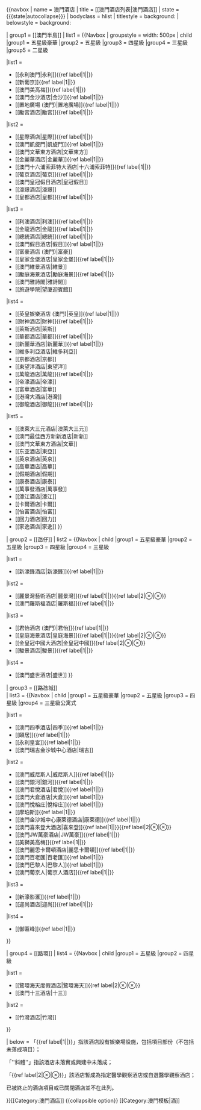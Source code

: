 {{navbox
| name = 澳門酒店
| title = [[澳門酒店列表|澳門酒店]]
| state = {{{state|autocollapse}}}
| bodyclass = hlist
| titlestyle = background:
| belowstyle = background:

| group1 = [[澳門半島]]
| list1 = {{Navbox | groupstyle = width: 500px | child
 |group1 = 五星級豪華
 |group2 = 五星級
 |group3 = 四星級
 |group4 = 三星級
 |group5 = 二星級

|list1 =
* [[永利澳門|永利]]{{ref label|1|$|$}}
* [[新葡京]]{{ref label|1|$|$}}
* [[澳門美高梅]]{{ref label|1|$|$}}
* [[澳門金沙酒店|金沙]]{{ref label|1|$|$}}
* [[置地廣場 (澳門)|置地廣場]]{{ref label|1|$|$}}
* [[勵宮酒店|勵宮]]{{ref label|1|$|$}}

|list2 =
* [[星際酒店|星際]]{{ref label|1|$|$}}
* [[澳門凱旋門|凱旋門]]{{ref label|1|$|$}}
* [[澳門文華東方酒店|文華東方]]
* [[金麗華酒店|金麗華]]{{ref label|1|$|$}}
* [[澳門十六浦索菲特大酒店|十六浦索菲特]]{{ref label|1|$|$}}
* [[葡京酒店|葡京]]{{ref label|1|$|$}}
* [[澳門皇冠假日酒店|皇冠假日]]
* [[濠璟酒店|濠璟]]
* [[皇都酒店|皇都]]{{ref label|1|$|$}}

 |list3 = 
* [[利澳酒店|利澳]]{{ref label|1|$|$}}
* [[金龍酒店|金龍]]{{ref label|1|$|$}}
* [[總統酒店|總統]]{{ref label|1|$|$}}
* [[澳門假日酒店|假日]]{{ref label|1|$|$}}
* [[富豪酒店 (澳門)|富豪]]
* [[皇家金堡酒店|皇家金堡]]{{ref label|1|$|$}}
* [[澳門維景酒店|維景]]
* [[勵庭海景酒店|勵庭海景]]{{ref label|1|$|$}}
* [[澳門雅詩閣|雅詩閣]]
* [[旅遊學院|望廈迎賓館]]

 |list4 = 
* [[英皇娛樂酒店 (澳門)|英皇]]{{ref label|1|$|$}}
* [[財神酒店|財神]]{{ref label|1|$|$}}
* [[萊斯酒店|萊斯]]
* [[華都酒店|華都]]{{ref label|1|$|$}}
* [[新麗華酒店|新麗華]]{{ref label|1|$|$}}
* [[維多利亞酒店|維多利亞]]
* [[京都酒店|京都]]
* [[東望洋酒店|東望洋]]
* [[萬龍酒店|萬龍]]{{ref label|1|$|$}}
* [[帝濠酒店|帝濠]]
* [[富華酒店|富華]]
* [[港灣大酒店|港灣]]
* [[御龍酒店|御龍]]{{ref label|1|$|$}}

 |list5 = 
* [[澳萊大三元酒店|澳萊大三元]]
* [[澳門最佳西方新新酒店|新新]]
* [[澳門文華東方酒店|文華]]
* [[东亚酒店|東亞]]
* [[英京酒店|英京]]
* [[高華酒店|高華]]
* [[假期酒店|假期]]
* [[康泰酒店|康泰]]
* [[萬事發酒店|萬事發]]
* [[濠江酒店|濠江]]
* [[卡爾酒店|卡爾]]
* [[怡富酒店|怡富]]
* [[回力酒店|回力]]
* [[家逸酒店|家逸]]
}}

| group2 = [[氹仔]]
| list2 = {{Navbox | child
 |group1 = 五星級豪華
 |group2 = 五星級
 |group3 = 四星級
 |group4 = 三星級

 |list1 = 
* [[新濠鋒酒店|新濠鋒]]{{ref label|1|$|$}}

 |list2 = 
* [[麗景灣藝術酒店|麗景灣]]{{ref label|1|$|$}}{{ref label|2|⊗|⊗}}
* [[澳門羅斯福酒店|羅斯福]]{{ref label|1|$|$}}

 |list3 = 
* [[君怡酒店 (澳門)|君怡]]{{ref label|1|$|$}}
* [[皇庭海景酒店|皇庭海景]]{{ref label|1|$|$}}{{ref label|2|⊗|⊗}}
* [[金皇冠中國大酒店|金皇冠中國]]{{ref label|2|⊗|⊗}}
* [[駿景酒店|駿景]]{{ref label|1|$|$}}

 |list4 = 
* [[澳門盛世酒店|盛世]]
}}

| group3 = [[路氹城]]<br/>
| list3 = {{Navbox | child
 |group1 = 五星級豪華
 |group2 = 五星級
 |group3 = 四星級
 |group4 = 三星級公寓式

 |list1 =
* [[澳門四季酒店|四季]]{{ref label|1|$|$}}
* [[頤居]]{{ref label|1|$|$}}
* [[永利皇宮]]{{ref label|1|$|$}}
* [[澳門瑞吉金沙城中心酒店|瑞吉]]

 |list2 =
* [[澳門威尼斯人|威尼斯人]]{{ref label|1|$|$}}
* [[澳門銀河|銀河]]{{ref label|1|$|$}}
* [[澳門君悅酒店|君悅]]{{ref label|1|$|$}}
* [[澳門大倉酒店|大倉]]{{ref label|1|$|$}}
* [[澳門悅榕庄|悅榕庄]]{{ref label|1|$|$}}
* [[摩珀斯]]{{ref label|1|$|$}}
* [[澳門金沙城中心康萊德酒店|康萊德]]{{ref label|1|$|$}}
* [[澳門喜來登大酒店|喜來登]]{{ref label|1|$|$}}{{ref label|2|⊗|⊗}}
* [[澳門JW萬豪酒店|JW萬豪]]{{ref label|1|$|$}}
* [[美獅美高梅]]{{ref label|1|$|$}}
* [[澳門麗思卡爾頓酒店|麗思卡爾頓]]{{ref label|1|$|$}}
* [[澳門百老匯|百老匯]]{{ref label|1|$|$}}
* [[澳門巴黎人|巴黎人]]{{ref label|1|$|$}}
* [[澳門葡京人|葡京人酒店]]{{ref label|1|$|$}}
 
 |list3 = 
* [[新濠影滙]]{{ref label|1|$|$}}
* [[迎尚酒店|迎尚]]{{ref label|1|$|$}}

 |list4 = 
* [[御匾峰]]{{ref label|1|$|$}}

}}

| group4 = [[路環]]
| list4 = {{Navbox | child
 |group1 = 五星級
 |group2 = 四星級

 |list1 =
* [[鷺環海天度假酒店|鷺環海天]]{{ref label|2|⊗|⊗}}
* [[澳門十三酒店|十三]]

 |list2 =
* [[竹灣酒店|竹灣]]

}}

| below = 
「{{ref label|1|$|$}}」指該酒店設有娛樂場設施，包括項目部份（不包括未落成項目）；

「''斜體''」指該酒店未落實或興建中未落成；

「{{ref label|2|⊗|⊗}}」該酒店暫成為指定醫學觀察酒店或自選醫學觀察酒店；

已被終止的酒店項目或已關閉酒店並不在此列。

}}<includeonly>[[Category:澳門酒店]]</includeonly><noinclude>
{{collapsible option}}
[[Category:澳門模板|酒]]</noinclude>